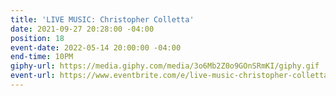 ```yaml
---
title: 'LIVE MUSIC: Christopher Colletta'
date: 2021-09-27 20:28:00 -04:00
position: 18
event-date: 2022-05-14 20:00:00 -04:00
end-time: 10PM
giphy-url: https://media.giphy.com/media/3o6Mb2Z0o9GOnSRmKI/giphy.gif
event-url: https://www.eventbrite.com/e/live-music-christopher-colletta-tickets-311891845907
---
```


